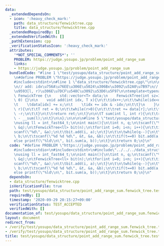 ```yaml
---
data:
  _extendedDependsOn:
  - icon: ':heavy_check_mark:'
    path: data_structure/fenwicktree.cpp
    title: data_structure/fenwicktree.cpp
  _extendedRequiredBy: []
  _extendedVerifiedWith: []
  _pathExtension: cpp
  _verificationStatusIcon: ':heavy_check_mark:'
  attributes:
    '*NOT_SPECIAL_COMMENTS*': ''
    PROBLEM: https://judge.yosupo.jp/problem/point_add_range_sum
    links:
    - https://judge.yosupo.jp/problem/point_add_range_sum
  bundledCode: "#line 1 \"test/yosupo/data_structure/point_add_range_sum.fenwick_tree.test.cpp\"\
    \n#define PROBLEM \"https://judge.yosupo.jp/problem/point_add_range_sum\"\n#include<cstdio>\n\
    #include<cstdint>\n#line 1 \"data_structure/fenwicktree.cpp\"\n\n\n#include<vector>\n\
    \n// add: idx\u756A\u76EE\u306E\u5024\u306Bx\u3092\u52A0\u7B97\n// sum: \u533A\
    \u9593[l, r)\u306E\u7DCF\u548C\u3092\u53D6\u5F97\n\ntemplate<typename T>\nstruct\
    \ FenwickTree {\n    std::vector<T> data;\n    FenwickTree(int sz=1e5): data(sz+1,\
    \ 0) {}\n\n    void add(int idx, T x){\n\t\tidx++;\n\t\twhile(idx<data.size()){\n\
    \t    \tdata[idx] += x;\n\t    \tidx += idx & -idx;\n\t\t}\n    }\n\n\tT __sum(int\
    \ r){\n\t\tT ret = 0;\n\t\twhile(r>0){\n\t\t\tret += data[r];\n\t\t\tr -= r &\
    \ -r;\n\t\t}\n\t\treturn ret;\n\t}\n\n\tT sum(int l, int r){\n\t\treturn __sum(r)\
    \ - __sum(l);\n\t}\n\n};\n\n\n\n#line 5 \"test/yosupo/data_structure/point_add_range_sum.fenwick_tree.test.cpp\"\
    \nusing ll = int_fast64_t;\n\nint main(){\n\tint n, q;\n\tscanf(\"%d %d\", &n,\
    \ &q);\n\tFenwickTree<ll> bit(n);\n\tfor(int i=0; i<n; i++){\n\t\tint a;\n\t\t\
    scanf(\"%d\", &a);\n\t\tbit.add(i, a);\n\t}\n\t\n\twhile(q--){\n\t\tint t, a,\
    \ b;\n\t\tscanf(\"%d %d %d\", &t, &a, &b);\n\t\tif(t==0) bit.add(a, b);\n\t\t\
    else printf(\"%ld\\n\", bit.sum(a, b));\n\t}\n\treturn 0;\n}\n"
  code: "#define PROBLEM \"https://judge.yosupo.jp/problem/point_add_range_sum\"\n\
    #include<cstdio>\n#include<cstdint>\n#include\"../../../data_structure/fenwicktree.cpp\"\
    \nusing ll = int_fast64_t;\n\nint main(){\n\tint n, q;\n\tscanf(\"%d %d\", &n,\
    \ &q);\n\tFenwickTree<ll> bit(n);\n\tfor(int i=0; i<n; i++){\n\t\tint a;\n\t\t\
    scanf(\"%d\", &a);\n\t\tbit.add(i, a);\n\t}\n\t\n\twhile(q--){\n\t\tint t, a,\
    \ b;\n\t\tscanf(\"%d %d %d\", &t, &a, &b);\n\t\tif(t==0) bit.add(a, b);\n\t\t\
    else printf(\"%ld\\n\", bit.sum(a, b));\n\t}\n\treturn 0;\n}\n"
  dependsOn:
  - data_structure/fenwicktree.cpp
  isVerificationFile: true
  path: test/yosupo/data_structure/point_add_range_sum.fenwick_tree.test.cpp
  requiredBy: []
  timestamp: '2020-09-29 20:15:27+09:00'
  verificationStatus: TEST_ACCEPTED
  verifiedWith: []
documentation_of: test/yosupo/data_structure/point_add_range_sum.fenwick_tree.test.cpp
layout: document
redirect_from:
- /verify/test/yosupo/data_structure/point_add_range_sum.fenwick_tree.test.cpp
- /verify/test/yosupo/data_structure/point_add_range_sum.fenwick_tree.test.cpp.html
title: test/yosupo/data_structure/point_add_range_sum.fenwick_tree.test.cpp
---
```

